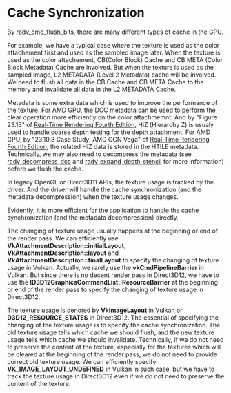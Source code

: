 # Cache Synchronization

By [radv_cmd_flush_bits](https://gitlab.freedesktop.org/mesa/mesa/-/blob/22.3/src/amd/vulkan/radv_private.h#L1178), there are many different types of cache in the GPU.  

For example, we have a typical case where the texture is used as the color attachement first and used as the sampled image later. When the texture is used as the color attachement, CB(Color Block) Cache and CB META (Color Block Metadata) Cache are involved. But when the texture is used as the sampled image, L2 METADATA (Level 2 Metadata) cache will be involved. We need to flush all data in the CB Cache and CB META Cache to the memory and invalidate all data in the L2 METADATA Cache.  

Metadata is some extra data which is used to improve the performance of the texture. For AMD GPU, the [DCC](https://gpuopen.com/learn/dcc-overview/) metadata can be used to perform the clear operation more efficiently on the color attachmemnt. And by "Figure 23.13" of [Real-Time Rendering Fourth Edition](https://www.realtimerendering.com/), HiZ (Hierarchy  Z) is usualy used to handle coarse depth testing for the depth attachment. For AMD GPU, by "23.10.3 Case Study: AMD GCN Vega" of [Real-Time Rendering Fourth Edition](https://www.realtimerendering.com/), the related HiZ data is stored in the HTILE metadata. Technically, we may also need to decompress the metadata (see [radv_decompress_dcc](https://gitlab.freedesktop.org/mesa/mesa/-/blob/22.3/src/amd/vulkan/radv_cmd_buffer.c#L9408) and [radv_expand_depth_stencil](https://gitlab.freedesktop.org/mesa/mesa/-/blob/22.3/src/amd/vulkan/radv_cmd_buffer.c#L9214) for more information) before we flush the cache.  

In legacy OpenGL or Direct3D11 APIs, the texture usage is tracked by the driver. And the driver will handle the cache synchronization (and the metadata decompression) when the texture usage changes.  

Evidently, it is more efficient for the application to handle the cache synchronization (and the metadata decompression) directly.  

The changing of texture usage usually happens at the beginning or end of the render pass. We can efficiently use **VkAttachmentDescription::initialLayout**, **VkAttachmentDescription::layout** and **VkAttachmentDescription::finalLayout** to specify the changing of texture usage in Vulkan. Actually, we rarely use the **vkCmdPipelineBarrier** in Vulkan. But since there is no decent render pass in Direct3D12, we have to use the **ID3D12GraphicsCommandList::ResourceBarrier** at the beginning or end of the render pass to specify the changing of texture usage in Direct3D12.  

The texture usage is denoted by **VkImageLayout** in Vulkan or **D3D12_RESOURCE_STATES** in Direct3D12. The essential of specifying the changing of the texture usage is to specify the cache synchronization. The old texture usage tells which cache we should flush, and the new texture usage tells which cache we should invalidate. Technically, if we do not need to preserve the content of the texture,  especially for the textures which will be cleared at the beginning of the render pass, we do not need to provide correct old texture usage. We can efficiently specify **VK_IMAGE_LAYOUT_UNDEFINED** in Vulkan in such case, but we have to track the texture usage in Direct3D12 even if we do not need to preserve the content of the texture.
